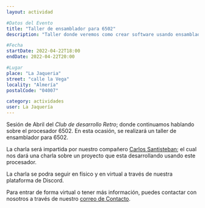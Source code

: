 ```yaml
---
layout: actividad

#Datos del Evento
title: "Taller de ensamblador para 6502"
description: "Taller donde veremos como crear software usando ensamblador para el procesador 6502"

#Fecha
startDate: 2022-04-22T18:00
endDate: 2022-04-22T20:00

#Lugar
place: "La Jaqueria"
street: "calle la Vega"
locality: "Almería"
postalCode: "04007"

category: actividades
user: La Jaquería
---
```


Sesión de Abril del _Club de desarrollo Retro_; donde continuamos hablando sobre el procesador 6502. En esta ocasión, se realizará un taller de ensamblador para 6502.

La charla será impartida por nuestro compañero [Carlos Santisteban](https://twitter.com/zuiko21); el cual nos dará una charla sobre un proyecto que esta desarrollando usando este procesador.

La charla se podra seguir en físico y en virtual a través de nuestra plataforma de Discord.

Para entrar de forma virtual o tener más información, puedes contactar con nosotros a través de nuestro [correo de Contacto](https://lajaqueria.org/contacto/).
